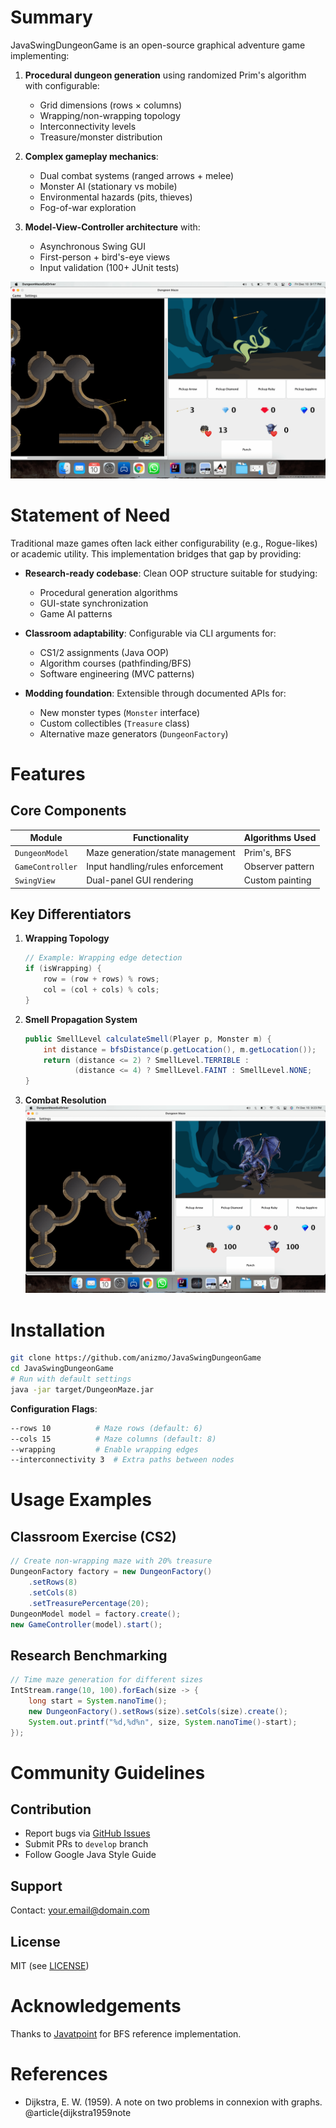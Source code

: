 # Summary

JavaSwingDungeonGame is an open-source graphical adventure game implementing:

1. **Procedural dungeon generation** using randomized Prim's algorithm with configurable:
   - Grid dimensions (rows × columns)
   - Wrapping/non-wrapping topology
   - Interconnectivity levels
   - Treasure/monster distribution

2. **Complex gameplay mechanics**:
   - Dual combat systems (ranged arrows + melee)
   - Monster AI (stationary vs mobile)
   - Environmental hazards (pits, thieves)
   - Fog-of-war exploration

3. **Model-View-Controller architecture** with:
   - Asynchronous Swing GUI
   - First-person + bird's-eye views
   - Input validation (100+ JUnit tests)

![Gameplay Demo](https://github.com/anizmo/DisplayOnly/blob/main/screens/6.%20Scroll.png?raw=true)

# Statement of Need

Traditional maze games often lack either configurability (e.g., Rogue-likes) or academic utility. This implementation bridges that gap by providing:

- **Research-ready codebase**: Clean OOP structure suitable for studying:
  - Procedural generation algorithms
  - GUI-state synchronization
  - Game AI patterns

- **Classroom adaptability**: Configurable via CLI arguments for:
  - CS1/2 assignments (Java OOP)
  - Algorithm courses (pathfinding/BFS)
  - Software engineering (MVC patterns)

- **Modding foundation**: Extensible through documented APIs for:
  - New monster types (`Monster` interface)
  - Custom collectibles (`Treasure` class)
  - Alternative maze generators (`DungeonFactory`)

# Features

## Core Components

| Module          | Functionality                          | Algorithms Used          |
|-----------------|----------------------------------------|--------------------------|
| `DungeonModel`  | Maze generation/state management       | Prim's, BFS              |
| `GameController`| Input handling/rules enforcement       | Observer pattern         |
| `SwingView`     | Dual-panel GUI rendering               | Custom painting          |

## Key Differentiators

1. **Wrapping Topology**  
   ```java
   // Example: Wrapping edge detection
   if (isWrapping) {
       row = (row + rows) % rows;
       col = (col + cols) % cols;
   }
   ```

2. **Smell Propagation System**
   ```java
   public SmellLevel calculateSmell(Player p, Monster m) {
       int distance = bfsDistance(p.getLocation(), m.getLocation());
       return (distance <= 2) ? SmellLevel.TERRIBLE : 
              (distance <= 4) ? SmellLevel.FAINT : SmellLevel.NONE;
   }
   ```

3. **Combat Resolution**  
   ![Combat Flowchart](https://github.com/anizmo/DisplayOnly/blob/main/screens/12.%20PlayerHandToHandBattle.png?raw=true)

# Installation

```bash
git clone https://github.com/anizmo/JavaSwingDungeonGame
cd JavaSwingDungeonGame
# Run with default settings
java -jar target/DungeonMaze.jar
```

**Configuration Flags**:
```bash
--rows 10          # Maze rows (default: 6)
--cols 15          # Maze columns (default: 8)
--wrapping         # Enable wrapping edges
--interconnectivity 3  # Extra paths between nodes
```

# Usage Examples

## Classroom Exercise (CS2)
```java
// Create non-wrapping maze with 20% treasure
DungeonFactory factory = new DungeonFactory()
    .setRows(8)
    .setCols(8)
    .setTreasurePercentage(20);
DungeonModel model = factory.create();
new GameController(model).start();
```

## Research Benchmarking
```java
// Time maze generation for different sizes
IntStream.range(10, 100).forEach(size -> {
    long start = System.nanoTime();
    new DungeonFactory().setRows(size).setCols(size).create();
    System.out.printf("%d,%d%n", size, System.nanoTime()-start);
});
```

# Community Guidelines

## Contribution
- Report bugs via [GitHub Issues](https://github.com/anizmo/JavaSwingDungeonGame/issues)
- Submit PRs to `develop` branch
- Follow Google Java Style Guide

## Support
Contact: [your.email@domain.com](mailto:your.email@domain.com)

## License
MIT (see [LICENSE](https://github.com/anizmo/JavaSwingDungeonGame/blob/main/LICENSE))

# Acknowledgements
Thanks to [Javatpoint](https://www.javatpoint.com/) for BFS reference implementation.

# References
- Dijkstra, E. W. (1959). A note on two problems in connexion with graphs. @article{dijkstra1959note
